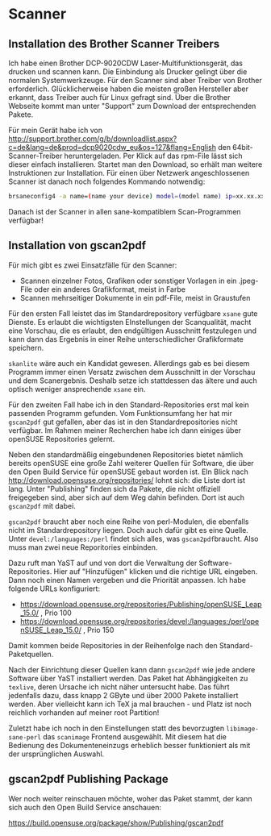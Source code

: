 # Scanner

## Installation des Brother Scanner Treibers

Ich habe einen Brother DCP-9020CDW Laser-Multifunktionsgerät, das drucken und scannen kann. Die Einbindung als Drucker gelingt über die normalen Systemwerkzeuge. Für den Scanner sind aber Treiber von Brother erforderlich. Glücklicherweise haben die meisten großen Hersteller aber erkannt, dass Treiber auch für Linux gefragt sind. Über die Brother Webseite kommt man unter "Support" zum Download der entsprechenden Pakete. 

Für mein Gerät habe ich von http://support.brother.com/g/b/downloadlist.aspx?c=de&lang=de&prod=dcp9020cdw_eu&os=127&flang=English den 64bit-Scanner-Treiber heruntergeladen. Per Klick auf das rpm-File lässt sich dieser einfach installieren. Startet man den Download, so erhält man weitere Instruktionen zur Installation. Für einen über Netzwerk angeschlossenen Scanner ist danach noch folgendes Kommando notwendig:

```bash
brsaneconfig4 -a name=(name your device) model=(model name) ip=xx.xx.xx.xx
```

Danach ist der Scanner in allen sane-kompatiblem Scan-Programmen verfügbar!

## Installation von gscan2pdf

Für mich gibt es zwei Einsatzfälle für den Scanner:

* Scannen einzelner Fotos, Grafiken oder sonstiger Vorlagen in ein .jpeg-File oder ein anderes Grafikformat, meist in Farbe
* Scannen mehrseitiger Dokumente in ein pdf-File, meist in Graustufen

Für den ersten Fall leistet das im Standardrepository verfügbare `xsane` gute Dienste. Es erlaubt die wichtigsten EInstellungen der Scanqualität, macht eine Vorschau, die es erlaubt, den endgültigen Ausschnitt festzulegen und kann dann das Ergebnis in einer Reihe unterschiedlicher Grafikformate speichern.

`skanlite` wäre auch ein Kandidat gewesen. Allerdings gab es bei diesem Programm immer einen Versatz zwischen dem Ausschnitt in der Vorschau und dem Scanergebnis. Deshalb setze ich stattdessen das ältere und auch optisch weniger ansprechende `xsane` ein.

Für den zweiten Fall habe ich in den Standard-Repositories erst mal kein passenden Programm gefunden. Vom Funktionsumfang her hat mir `gscan2pdf` gut gefallen, aber das ist in den Standardrepositories nicht verfügbar. Im Rahmen meiner Recherchen habe ich dann einiges über openSUSE Repositories gelernt.

Neben den standardmäßig eingebundenen Repositories bietet nämlich bereits openSUSE eine große Zahl weiterer Quellen für Software, die über den Open Build Service für openSUSE gebaut worden ist. EIn Blick nach http://download.opensuse.org/repositories/ lohnt sich: die Liste dort ist lang. Unter "Publishing" finden sich da Pakete, die nicht offiziell freigegeben sind, aber sich auf dem Weg dahin befinden. Dort ist auch `gscan2pdf` mit dabei. 

`gscan2pdf` braucht aber noch eine Reihe von perl-Modulen, die ebenfalls nicht im Standardrepository liegen. Doch auch dafür gibt es eine Quelle. Unter `devel:/languages:/perl` findet sich alles, was `gscan2pdf`braucht. Also muss man zwei neue Reporitories einbinden.

Dazu ruft man YaST auf und von dort die Verwaltung der Software-Repositories. Hier auf "Hinzufügen" klicken und die richtige URL eingeben. Dann noch einen Namen vergeben und die Priorität anpassen. Ich habe folgende URLs konfiguriert:

* https://download.opensuse.org/repositories/Publishing/openSUSE_Leap_15.0/ , Prio 100
* https://download.opensuse.org/repositories/devel:/languages:/perl/openSUSE_Leap_15.0/ , Prio 150

Damit kommen beide Repositories in der Reihenfolge nach den Standard-Paketquellen.

Nach der Einrichtung dieser Quellen kann dann `gscan2pdf` wie jede andere Software über YaST installiert werden. Das Paket hat Abhängigkeiten zu `texlive`, deren Ursache ich nicht näher untersucht habe. Das führt jedenfalls dazu, dass knapp 2 GByte und über 2000 Pakete installiert werden. Aber vielleicht kann ich TeX ja mal brauchen - und Platz ist noch reichlich vorhanden auf meiner root Partition!

Zuletzt habe ich noch in den Einstellungen statt des bevorzugten `libimage-sane-perl` das `scanimage` Frontend ausgewählt. Mit diesem hat die Bedienung des Dokumenteneinzugs erheblich besser funktioniert als mit der ursprünglichen Auswahl.

## gscan2pdf Publishing Package

Wer noch weiter reinschauen möchte, woher das Paket stammt, der kann sich auch den Open Build Service anschauen:

https://build.opensuse.org/package/show/Publishing/gscan2pdf
